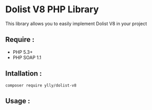 # Dolist V8 PHP Library

This library allows you to easily implement Dolist V8 in your project

## Require :

- PHP 5.3+
- PHP SOAP 1.1

## Intallation : 

```
composer require ylly/dolist-v8
```

## Usage : 

